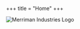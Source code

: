 +++
title = "Home"
+++

![Merriman Industries Logo](/logos/mi_logo_transparent_w_bltm-1198px.png#full#pixels#transparent#no-hover)
